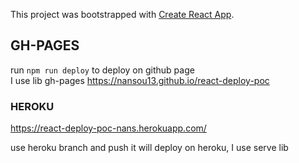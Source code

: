 This project was bootstrapped with [Create React App](https://github.com/facebook/create-react-app).

## GH-PAGES

run `npm run deploy` to deploy on github page<br/>
I use lib gh-pages
https://nansou13.github.io/react-deploy-poc

### HEROKU

https://react-deploy-poc-nans.herokuapp.com/

use heroku branch and push it will deploy on heroku, I use serve lib